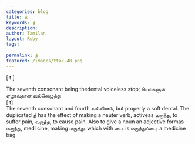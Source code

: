 ```yaml
---
categories: blog
title: த்
keywords: த்
description: 
author: Tamilan
layout: Ruby
tags: 
 
permalink: த்
featured: /images/ttak-48.png
---
```

  
[ t ]  
  
The seventh consonant being thedental voiceless stop; மெய்களுள் ஏழாவதான வல்லெழுத்து  
[ t]  
The seventh consonant and fourth வல்லினம், but properly a soft dental. The duplicated த் has the effect of making a neuter verb, activeas வருந்த, to suffer pain, வருத்த, to cause pain. Also to give a noun an adjective formas மருந்து, medi cine, making மருத்து, which with பை, is மருத்துப்பை, a medicine bag